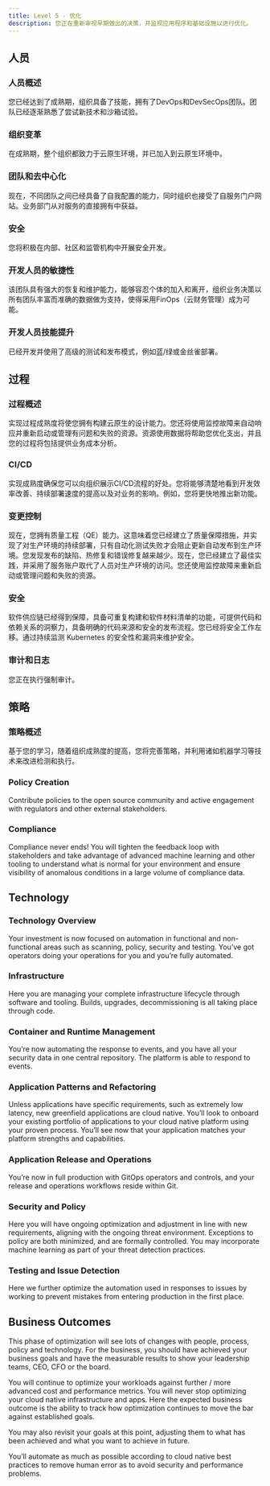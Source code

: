 ```yaml
---
title: Level 5 - 优化
description: 您正在重新审视早期做出的决策，并监视应用程序和基础设施以进行优化。
---
```


## <i class="fas fa-users"></i> 人员

### 人员概述

您已经达到了成熟期，组织具备了技能，拥有了DevOps和DevSecOps团队。团队已经逐渐熟悉了尝试新技术和沙箱试验。

### 组织变革

在成熟期，整个组织都致力于云原生环境，并已加入到云原生环境中。

### 团队和去中心化

现在，不同团队之间已经具备了自我配置的能力，同时组织也接受了自服务门户网站。业务部门从对服务的直接拥有中获益。

### 安全

您将积极在内部、社区和监管机构中开展安全开发。

### 开发人员的敏捷性

该团队具有强大的恢复和维护能力，能够容忍个体的加入和离开，组织业务决策以所有团队丰富而准确的数据做为支持，使得采用FinOps（云财务管理）成为可能。

### 开发人员技能提升

已经开发并使用了高级的测试和发布模式，例如蓝/绿或金丝雀部署。

## <i class="fas fa-cogs"></i> 过程

### 过程概述

实现过程成熟度将使您拥有构建云原生的设计能力。您还将使用监控故障来自动响应并重新启动或管理有问题和失败的资源。资源使用数据将帮助您优化支出，并且您的过程将包括提供业务成本分析。


### CI/CD

实现成熟度确保您可以向组织展示CI/CD流程的好处。您将能够清楚地看到开发效率改善、持续部署速度的提高以及对业务的影响。例如，您将更快地推出新功能。

### 变更控制

现在，您拥有质量工程（QE）能力。这意味着您已经建立了质量保障措施，并实现了对生产环境的持续部署，只有自动化测试失败才会阻止更新自动发布到生产环境。您发现发布的缺陷、热修复和错误修复越来越少。现在，您已经建立了最佳实践，并采用了服务账户取代了人员对生产环境的访问。您还使用监控故障来重新启动或管理问题和失败的资源。

### 安全

软件供应链已经得到保障，具备可重复构建和软件材料清单的功能，可提供代码和依赖关系的洞察力，具备明确的代码来源和安全的发布流程。您已经将安全工作左移。通过持续监测 Kubernetes 的安全性和漏洞来维护安全。

### 审计和日志
您正在执行强制审计。

## <i class="fas fa-edit"></i> 策略

### 策略概述

基于您的学习，随着组织成熟度的提高，您将完善策略，并利用诸如机器学习等技术来改进检测和执行。

### Policy Creation

Contribute policies to the open source community and active engagement with regulators and other external stakeholders.

### Compliance

Compliance never ends! You will tighten the feedback loop with stakeholders and take advantage of advanced machine learning and other tooling to understand what is normal for your environment and ensure visibility of anomalous conditions in a large volume of compliance data.

## <i class="fas fa-server"></i> Technology

### Technology Overview

Your investment is now focused on automation in functional and non-functional areas such as scanning, policy, security and testing. You’ve got operators doing your operations for you and you’re fully automated.

### Infrastructure

Here you are managing your complete infrastructure lifecycle through software and tooling. Builds, upgrades, decommissioning is all taking place through code.

### Container and Runtime Management

You’re now automating the response to events, and you have all your security data in one central repository. The platform is able to respond to events.

### Application Patterns and Refactoring

Unless applications have specific requirements, such as extremely low latency, new greenfield applications are cloud native. You’ll look to onboard your existing portfolio of applications to your cloud native platform using your proven process. You’ll see now that your application matches your platform strengths and capabilities.

### Application Release and Operations

You’re now in full production with GitOps operators and controls, and your release and operations workflows reside within Git.

### Security and Policy

Here you will have ongoing optimization and adjustment in line with new requirements, aligning with the ongoing threat environment. Exceptions to policy are both minimized, and are formally controlled. You may incorporate machine learning as part of your threat detection practices.

### Testing and Issue Detection

Here we further optimize the automation used in responses to issues by working to prevent mistakes from entering production in the first place.

## <i class="fas fa-building"></i> Business Outcomes

This phase of optimization will see lots of changes with people, process, policy and technology. For the business, you should have achieved your business goals and have the measurable results to show your leadership teams, CEO, CFO or the board.

You will continue to optimize your workloads against further / more advanced cost and performance metrics. You will never stop optimizing your cloud native infrastructure and apps. Here the expected business outcome is the ability to track how optimization continues to move the bar against established goals.

You may also revisit your goals at this point, adjusting them to what has been achieved and what you want to achieve in future.

You’ll automate as much as possible according to cloud native best practices to remove human error as to avoid security and performance problems.
